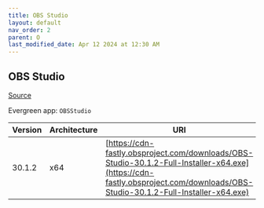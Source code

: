 ```yaml
---
title: OBS Studio
layout: default
nav_order: 2
parent: O
last_modified_date: Apr 12 2024 at 12:30 AM
---
```


## OBS Studio

[Source](https://obsproject.com/)

Evergreen app: `OBSStudio`

| Version | Architecture | URI                                                                                                                                                                          |
| ------- | ------------ | ---------------------------------------------------------------------------------------------------------------------------------------------------------------------------- |
| 30.1.2  | x64          | [https://cdn-fastly.obsproject.com/downloads/OBS-Studio-30.1.2-Full-Installer-x64.exe](https://cdn-fastly.obsproject.com/downloads/OBS-Studio-30.1.2-Full-Installer-x64.exe) |
